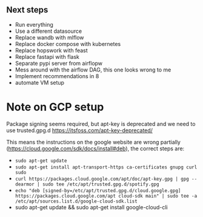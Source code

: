 ## Next steps

 * Run everything
 * Use a different datasource
 * Replace wandb with mlflow
 * Replace docker compose with kubernetes
 * Replace hopswork with feast
 * Replace fastapi with flask
 * Separate pypi server from airflopw
 * Mess around with the airflow DAG, this one looks wrong to me
 * Implement recommendations in 8
 * automate VM setup

# Note on GCP setup

Package signing seems required, but apt-key is deprecated and we need to use 
trusted.gpg.d https://itsfoss.com/apt-key-deprecated/

This means the instructions on the google website are wrong partially (https://cloud.google.com/sdk/docs/install#deb),
the correct steps are:

 * ```sudo apt-get update```
 * ```sudo apt-get install apt-transport-https ca-certificates gnupg curl sudo```
 * ```curl https://packages.cloud.google.com/apt/doc/apt-key.gpg | gpg --dearmor | sudo tee /etc/apt/trusted.gpg.d/spotify.gpg``` 
 * ```echo "deb [signed-by=/etc/apt/trusted.gpg.d/cloud.google.gpg] https://packages.cloud.google.com/apt cloud-sdk main" | sudo tee -a /etc/apt/sources.list.d/google-cloud-sdk.list```
 * sudo apt-get update && sudo apt-get install google-cloud-cli
